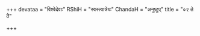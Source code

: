 +++
devataa = "विश्वेदेवाः"
RShiH = "स्वस्त्यात्रेयः"
ChandaH = "अनुष्टुप्"
title = "०२ ते ते"

+++
